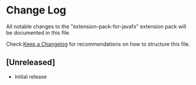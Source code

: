 # Change Log

All notable changes to the "extension-pack-for-javafx" extension pack will be documented in this file.

Check [Keep a Changelog](http://keepachangelog.com/) for recommendations on how to structure this file.

## [Unreleased]

- Initial release
